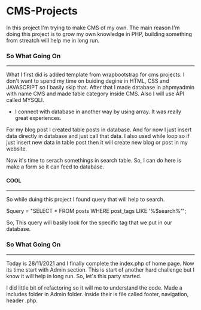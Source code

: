 # CMS-Projects

In this project I'm trying to make CMS of my own. The main reason I'm doing this project is to grow my own knowledge in PHP, building something from streatch will help me in long run.

### So What Going On
<hr>

What I first did is added template from wrapbootstrap for cms projects. I don't want to spend my time on buiding degine in HTML, CSS and JAVASCRIPT so I basily skip that.
After that I made database in phpmyadmin with name CMS and made table category inside CMS.
Also I will use API called MYSQLI.

- I connect with database in another way by using array. It was really great experiences.

For my blog post I created table posts in database. And for now I just insert data directly in database and just call that data. I also used while loop so if just insert new data in table post then it will create new blog or post in my website.

Now it's time to serach somethings in search table. So, I can do here is make a form so it can feed to database.

#### COOL
<hr>

So while duing this project I found query that will help to search. 

$query = "SELECT * FROM posts WHERE post_tags LIKE '%$search%'";

So, This query will basily look for the specific tag that we put in our database. 

### So What Going On
<hr>

Today is 28/11/2021 and I finally complete the index.php of home page. Now its time start with Admin section. This is start of another hard challenge but I know it will help in long run. So, let's this party started.

I did little bit of refactoring so it will me to understand the code. Made a includes folder in Admin folder. Inside their is file called footer, navigation, header .php. 


